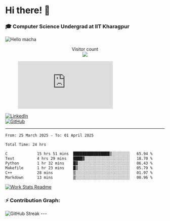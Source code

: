 # Hi there! 👋

### 🎓 Computer Science Undergrad at IIT Kharagpur

<img src="https://raw.githubusercontent.com/sagar-viradiya/sagar-viradiya/master/resources/banner.png" alt="Hello macha">

<p align="center"> 
  Visitor count<br>
  <img src="https://profile-counter.glitch.me/sesiii/count.svg" />
</p>

<figure><embed src="https://wakatime.com/share/@81d5e6c4-c575-43e6-9a9e-85ed25517f53/42cf003a-18dd-42ef-bded-df01146821f2.svg"></embed></figure>

[![LinkedIn](https://img.shields.io/badge/LinkedIn-0077B5?style=for-the-badge&logo=linkedin&logoColor=white)](https://www.linkedin.com/in/sesidadi)  
[![GitHub](https://img.shields.io/badge/GitHub-181717?style=for-the-badge&logo=github&logoColor=white)](https://github.com/sesiii)

---
<!--START_SECTION:waka-->

```txt
From: 25 March 2025 - To: 01 April 2025

Total Time: 24 hrs

C             15 hrs 51 mins  ████████████████▒░░░░░░░░   65.94 %
Text          4 hrs 29 mins   ████▓░░░░░░░░░░░░░░░░░░░░   18.70 %
Python        1 hr 32 mins    █▓░░░░░░░░░░░░░░░░░░░░░░░   06.43 %
Makefile      1 hr 23 mins    █▒░░░░░░░░░░░░░░░░░░░░░░░   05.79 %
C++           28 mins         ▒░░░░░░░░░░░░░░░░░░░░░░░░   01.97 %
Markdown      13 mins         ▒░░░░░░░░░░░░░░░░░░░░░░░░   00.96 %
```

<!--END_SECTION:waka-->


[![Work Stats Readme](https://github.com/sesiii/sesiii/actions/workflows/main.yml/badge.svg)](https://github.com/sesiii/sesiii/actions/workflows/main.yml)

### ⚡ Contribution Graph:

<img src="https://streak-stats.demolab.com/?user=sesiii&theme=radical" alt="GitHub Streak" />
---
